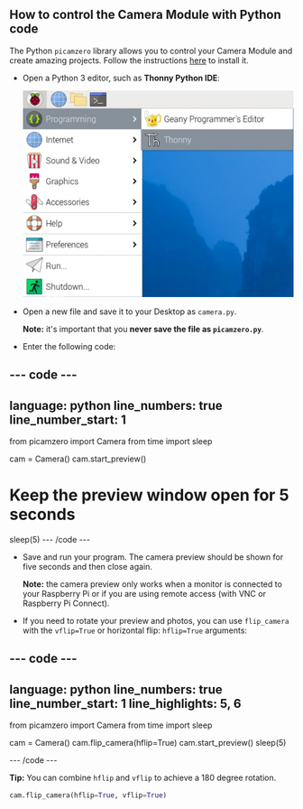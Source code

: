 ## How to control the Camera Module with Python code

The Python `picamzero` library allows you to control your Camera Module and create amazing projects. Follow the instructions [here](https://raspberrypifoundation.github.io/picamera-zero/install
) to install it.

- Open a Python 3 editor, such as **Thonny Python IDE**:

    ![Open Thonny](images/thonny-app-menu.png)

- Open a new file and save it to your Desktop as `camera.py`. 

    **Note:** it's important that you **never save the file as `picamzero.py`**.

- Enter the following code:

--- code ---
---
language: python
line_numbers: true
line_number_start: 1
---

from picamzero import Camera
from time import sleep

cam = Camera()
cam.start_preview()
# Keep the preview window open for 5 seconds
sleep(5)
--- /code ---

- Save and run your program. The camera preview should be shown for five seconds and then close again. 
    
    **Note:** the camera preview only works when a monitor is connected to your Raspberry Pi or if you are using remote access (with VNC or Raspberry Pi Connect).

- If you need to rotate your preview and photos, you can use `flip_camera` with the `vflip=True` or horizontal flip: `hflip=True` arguments:

--- code ---
---
language: python
line_numbers: true
line_number_start: 1
line_highlights: 5, 6
---
from picamzero import Camera
from time import sleep

cam = Camera()
cam.flip_camera(hflip=True)
cam.start_preview()
sleep(5)

--- /code ---

**Tip:** You can combine `hflip` and `vflip` to achieve a 180 degree rotation.

```python
cam.flip_camera(hflip=True, vflip=True)
``` 
